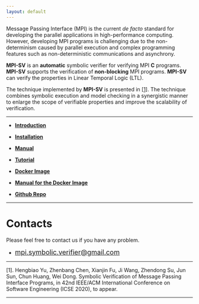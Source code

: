 ```yaml
---
layout: default
---
```


<!--
![framework](./picture/framework.png)
 -->
Message Passing Interface (MPI) is the current *de facto* standard for developing the parallel applications in high-performance computing. However, developing MPI programs is challenging due to the non-determinism caused by parallel execution and complex programming features such as non-deterministic communications and asynchrony. 

**MPI-SV** is an **automatic** symbolic verifier for verifying MPI **C** programs. **MPI-SV** supports the verification of **non-blocking** MPI programs. **MPI-SV** can verify the properties in Linear Temporal Logic (LTL). 

The technique implemented by **MPI-SV** is presented in [[1]](#jump1). The technique combines symbolic execution and model checking in a synergistic manner to enlarge the scope of verifiable properties and improve the scalability of verification.


* * *

*   [**Introduction**](intro)

*   [**Installation**](install)

*   [**Manual**](manual)

*   [**Tutorial**](tutorials)

*   [**Docker Image**](https://hub.docker.com/u/mpisv)

*   [**Manual for the Docker Image**](dockerManual)

*   [**Github Repo**](https://github.com/mpi-sv/mpi-sv)

* * *


# [](#header-1)**Contacts**

Please feel free to contact us if you have any problem.

*   <font color="#0000FF" size="4">mpi.symbolic.verifier@gmail.com</font>

* * *
<span id="jump1">[1]</span>. Hengbiao Yu, Zhenbang Chen, Xianjin Fu, Ji Wang, Zhendong Su, Jun Sun, Chun Huang, Wei Dong. Symbolic Verification of Message Passing Interface Programs, in 42nd IEEE/ACM International Conference on Software Engineering (ICSE 2020), to appear.

* * *

